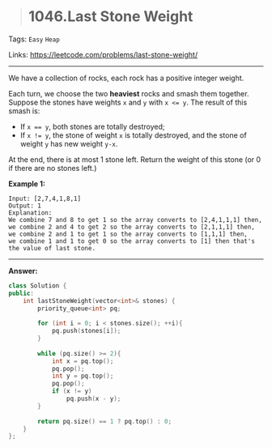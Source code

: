 > # 1046.Last Stone Weight

Tags: `Easy` `Heap`

Links: <https://leetcode.com/problems/last-stone-weight/>

---

We have a collection of rocks, each rock has a positive integer weight.

Each turn, we choose the two **heaviest** rocks and smash them together.  Suppose the stones have weights `x` and `y` with `x <= y`.  The result of this smash is:

- If `x == y`, both stones are totally destroyed;
- If `x != y`, the stone of weight `x` is totally destroyed, and the stone of weight `y` has new weight `y-x`.

At the end, there is at most 1 stone left.  Return the weight of this stone (or 0 if there are no stones left.)

 

**Example 1:**

```
Input: [2,7,4,1,8,1]
Output: 1
Explanation: 
We combine 7 and 8 to get 1 so the array converts to [2,4,1,1,1] then,
we combine 2 and 4 to get 2 so the array converts to [2,1,1,1] then,
we combine 2 and 1 to get 1 so the array converts to [1,1,1] then,
we combine 1 and 1 to get 0 so the array converts to [1] then that's the value of last stone.
```

----

**Answer:**

```c++
class Solution {
public:
    int lastStoneWeight(vector<int>& stones) {
        priority_queue<int> pq;
        
        for (int i = 0; i < stones.size(); ++i){
            pq.push(stones[i]);
        }
        
        while (pq.size() >= 2){
            int x = pq.top();
            pq.pop();
            int y = pq.top();
            pq.pop();
            if (x != y)
                pq.push(x - y);
        }
        
        return pq.size() == 1 ? pq.top() : 0;
    }
};
```


